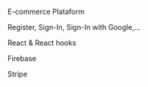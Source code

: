 E-commerce Plataform



Register, Sign-In, Sign-In with Google,...

React & React hooks

Firebase

Stripe
